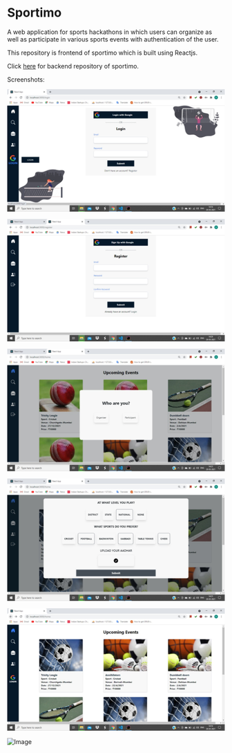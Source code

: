 # Sportimo

A web application for sports hackathons in which users can organize as
well as participate in various sports events with authentication of the
user.


This repository is frontend of sportimo which is built using Reactjs.

Click [here](https://github.com/chintan-27/IngenuousHackathonBackend) for backend repository of sportimo.

Screenshots:

![Image](/Screenshot/screen1.jpeg)

![Image](/Screenshot/screen2.jpeg)

![Image](/Screenshot/screen3.jpeg)

![Image](/Screenshot/screen4.jpeg)

![Image](/Screenshot/screen5.jpeg)

![Image](https://user-images.githubusercontent.com/60510325/159938321-b2da10d9-9658-4c94-99b6-ca3cdc7dc80d.png)


